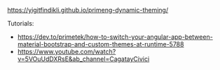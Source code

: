 https://yigitfindikli.github.io/primeng-dynamic-theming/

Tutorials:

- https://dev.to/primetek/how-to-switch-your-angular-app-between-material-bootstrap-and-custom-themes-at-runtime-5788
- https://www.youtube.com/watch?v=5VOuUdDXRsE&ab_channel=CagatayCivici
